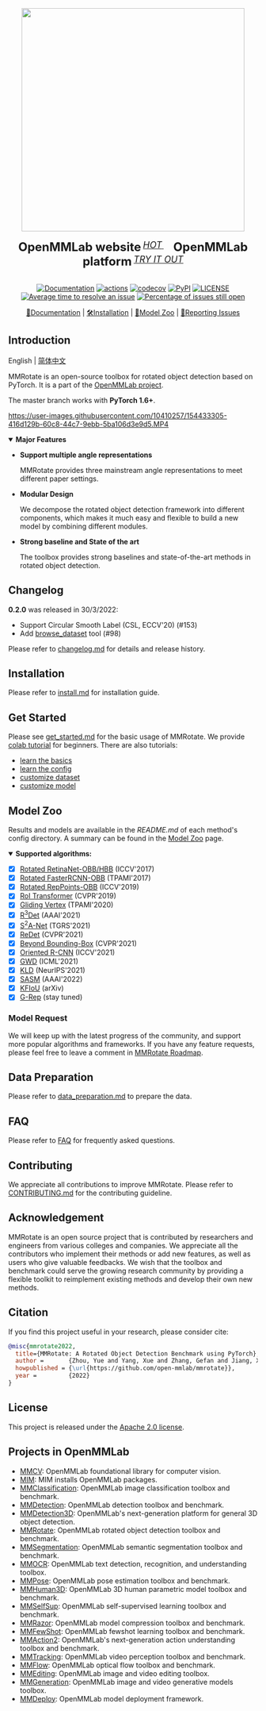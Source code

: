 <div align="center">
  <img src="resources/mmrotate-logo.png" width="450"/>
  <div>&nbsp;</div>
  <div align="center">
    <b><font size="5">OpenMMLab website</font></b>
    <sup>
      <a href="https://openmmlab.com">
        <i><font size="4">HOT</font></i>
      </a>
    </sup>
    &nbsp;&nbsp;&nbsp;&nbsp;
    <b><font size="5">OpenMMLab platform</font></b>
    <sup>
      <a href="https://platform.openmmlab.com">
        <i><font size="4">TRY IT OUT</font></i>
      </a>
    </sup>
  </div>
  <div>&nbsp;</div>

[![Documentation](https://readthedocs.org/projects/mmrotate/badge/?version=latest)](https://mmrotate.readthedocs.io/en/latest/?badge=latest)
[![actions](https://github.com/open-mmlab/mmrotate/workflows/build/badge.svg)](https://github.com/open-mmlab/mmrotate/actions)
[![codecov](https://codecov.io/gh/open-mmlab/mmrotate/branch/master/graph/badge.svg)](https://codecov.io/gh/open-mmlab/mmrotate)
[![PyPI](https://img.shields.io/pypi/v/mmrotate)](https://pypi.org/project/mmrotate/)
[![LICENSE](https://img.shields.io/github/license/open-mmlab/mmrotate.svg)](https://github.com/open-mmlab/mmrotate/blob/master/LICENSE)
[![Average time to resolve an issue](https://isitmaintained.com/badge/resolution/open-mmlab/mmrotate.svg)](https://github.com/open-mmlab/mmrotate/issues)
[![Percentage of issues still open](https://isitmaintained.com/badge/open/open-mmlab/mmrotate.svg)](https://github.com/open-mmlab/mmrotate/issues)

[📘Documentation](https://mmrotate.readthedocs.io/en/latest/) |
[🛠️Installation](https://mmrotate.readthedocs.io/en/latest/install.html) |
[👀Model Zoo](docs/en/model_zoo.md) |
[🤔Reporting Issues](https://github.com/open-mmlab/mmrotate/issues/new/choose)
</div>

## Introduction

English | [简体中文](README_zh-CN.md)

MMRotate is an open-source toolbox for rotated object detection based on PyTorch.
It is a part of the [OpenMMLab project](https://github.com/open-mmlab).

The master branch works with **PyTorch 1.6+**.

https://user-images.githubusercontent.com/10410257/154433305-416d129b-60c8-44c7-9ebb-5ba106d3e9d5.MP4


<details open>
<summary><b>Major Features</b></summary>

* **Support multiple angle representations**

  MMRotate provides three mainstream angle representations to meet different paper settings.

* **Modular Design**

  We decompose the rotated object detection framework into different components,
  which makes it much easy and flexible to build a new model by combining different modules.

* **Strong baseline and State of the art**

  The toolbox provides strong baselines and state-of-the-art methods in rotated object detection.

</details>

## Changelog

**0.2.0** was released in 30/3/2022:

- Support Circular Smooth Label (CSL, ECCV'20) (#153)
- Add [browse_dataset](tools/misc/browse_dataset.py) tool (#98)

Please refer to [changelog.md](docs/en/changelog.md) for details and release history.

## Installation

Please refer to [install.md](docs/en/install.md) for installation guide.

## Get Started

Please see [get_started.md](docs/en/get_started.md) for the basic usage of MMRotate.
We provide [colab tutorial](demo/MMRotate_Tutorial.ipynb) for beginners.
There are also tutorials:

* [learn the basics](docs/en/intro.md)
* [learn the config](docs/en/tutorials/customize_config.md)
* [customize dataset](docs/en/tutorials/customize_dataset.md)
* [customize model](docs/en/tutorials/customize_models.md)


## Model Zoo

Results and models are available in the *README.md* of each method's config directory.
A summary can be found in the [Model Zoo](docs/en/model_zoo.md) page.

<details open>
<summary><b>Supported algorithms:</b></summary>

* [x] [Rotated RetinaNet-OBB/HBB](configs/rotated_retinanet/README.md) (ICCV'2017)
* [x] [Rotated FasterRCNN-OBB](configs/rotated_faster_rcnn/README.md) (TPAMI'2017)
* [x] [Rotated RepPoints-OBB](configs/rotated_reppoints/README.md) (ICCV'2019)
* [x] [RoI Transformer](configs/roi_trans/README.md) (CVPR'2019)
* [x] [Gliding Vertex](configs/gliding_vertex/README.md) (TPAMI'2020)
* [x] [R<sup>3</sup>Det](configs/r3det/README.md) (AAAI'2021)
* [x] [S<sup>2</sup>A-Net](configs/s2anet/README.md) (TGRS'2021)
* [x] [ReDet](configs/redet/README.md) (CVPR'2021)
* [x] [Beyond Bounding-Box](configs/cfa/README.md) (CVPR'2021)
* [x] [Oriented R-CNN](configs/oriented_rcnn/README.md) (ICCV'2021)
* [x] [GWD](configs/gwd/README.md) (ICML'2021)
* [x] [KLD](configs/kld/README.md) (NeurIPS'2021)
* [x] [SASM](configs/sasm_reppoints/README.md) (AAAI'2022)
* [x] [KFIoU](configs/kfiou/README.md) (arXiv)
* [x] [G-Rep](configs/g_reppoints/README.md) (stay tuned)

</details>

### Model Request

We will keep up with the latest progress of the community, and support more popular algorithms and frameworks. If you have any feature requests, please feel free to leave a comment in [MMRotate Roadmap](https://github.com/open-mmlab/mmrotate/issues/1).

## Data Preparation

Please refer to [data_preparation.md](tools/data/README.md) to prepare the data.

## FAQ

Please refer to [FAQ](docs/en/faq.md) for frequently asked questions.

## Contributing

We appreciate all contributions to improve MMRotate. Please refer to [CONTRIBUTING.md](.github/CONTRIBUTING.md) for the contributing guideline.

## Acknowledgement

MMRotate is an open source project that is contributed by researchers and engineers from various colleges and companies. We appreciate all the contributors who implement their methods or add new features, as well as users who give valuable feedbacks. We wish that the toolbox and benchmark could serve the growing research community by providing a flexible toolkit to reimplement existing methods and develop their own new methods.

## Citation

If you find this project useful in your research, please consider cite:

```bibtex
@misc{mmrotate2022,
  title={MMRotate: A Rotated Object Detection Benchmark using PyTorch},
  author =       {Zhou, Yue and Yang, Xue and Zhang, Gefan and Jiang, Xue and Liu, Xingzhao and Yan, Junchi and Lyu, Chengqi and Zhang, Wenwei, and Chen, Kai},
  howpublished = {\url{https://github.com/open-mmlab/mmrotate}},
  year =         {2022}
}
```

## License

This project is released under the [Apache 2.0 license](LICENSE).

## Projects in OpenMMLab

* [MMCV](https://github.com/open-mmlab/mmcv): OpenMMLab foundational library for computer vision.
* [MIM](https://github.com/open-mmlab/mim): MIM installs OpenMMLab packages.
* [MMClassification](https://github.com/open-mmlab/mmclassification): OpenMMLab image classification toolbox and benchmark.
* [MMDetection](https://github.com/open-mmlab/mmdetection): OpenMMLab detection toolbox and benchmark.
* [MMDetection3D](https://github.com/open-mmlab/mmdetection3d): OpenMMLab's next-generation platform for general 3D object detection.
* [MMRotate](https://github.com/open-mmlab/mmrotate): OpenMMLab rotated object detection toolbox and benchmark.
* [MMSegmentation](https://github.com/open-mmlab/mmsegmentation): OpenMMLab semantic segmentation toolbox and benchmark.
* [MMOCR](https://github.com/open-mmlab/mmocr): OpenMMLab text detection, recognition, and understanding toolbox.
* [MMPose](https://github.com/open-mmlab/mmpose): OpenMMLab pose estimation toolbox and benchmark.
* [MMHuman3D](https://github.com/open-mmlab/mmhuman3d): OpenMMLab 3D human parametric model toolbox and benchmark.
* [MMSelfSup](https://github.com/open-mmlab/mmselfsup): OpenMMLab self-supervised learning toolbox and benchmark.
* [MMRazor](https://github.com/open-mmlab/mmrazor): OpenMMLab model compression toolbox and benchmark.
* [MMFewShot](https://github.com/open-mmlab/mmfewshot): OpenMMLab fewshot learning toolbox and benchmark.
* [MMAction2](https://github.com/open-mmlab/mmaction2): OpenMMLab's next-generation action understanding toolbox and benchmark.
* [MMTracking](https://github.com/open-mmlab/mmtracking): OpenMMLab video perception toolbox and benchmark.
* [MMFlow](https://github.com/open-mmlab/mmflow): OpenMMLab optical flow toolbox and benchmark.
* [MMEditing](https://github.com/open-mmlab/mmediting): OpenMMLab image and video editing toolbox.
* [MMGeneration](https://github.com/open-mmlab/mmgeneration): OpenMMLab image and video generative models toolbox.
* [MMDeploy](https://github.com/open-mmlab/mmdeploy): OpenMMLab model deployment framework.
